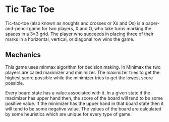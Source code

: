 # Tic Tac Toe
Tic-tac-toe (also known as noughts and crosses or Xs and Os) is a paper-and-pencil game for two players, X and O, 
who take turns marking the spaces in a 3×3 grid. The player who succeeds in placing three of their marks in a horizontal, vertical, or diagonal row wins the game.

## Mechanics
This game uses minmax algorithm for decision making. In Minimax the two players are called maximizer and minimizer. 
The maximizer tries to get the highest score possible while the minimizer tries to get the lowest score possible.

Every board state has a value associated with it. In a given state if the maximizer has upper hand then, 
the score of the board will tend to be some positive value. If the minimizer has the upper hand in that board state then 
it will tend to be some negative value. The values of the board are calculated by some heuristics which are unique 
for every type of game.
